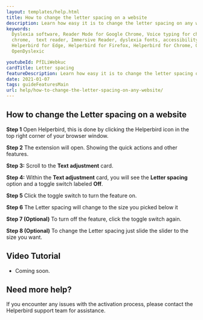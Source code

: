 ```yaml
---
layout: templates/help.html
title: How to change the letter spacing on a website
description: Learn how easy it is to change the letter spacing on any website.
keywords:
  Dyslexia software, Reader Mode for Google Chrome, Voice typing for chrome, Text to speech for
  chrome,  text reader, Immersive Reader, dyslexia fonts, accessibility software, dyslexia software,
  Helperbird for Edge, Helperbird for Firefox, Helperbird for Chrome, Opendyslexic for Chrome,
  OpenDyslexic

youtubeId: PfILiWebkuc
cardTitle: Letter spacing
featureDescription: Learn how easy it is to change the letter spacing on any website.
date: 2021-01-07
tags: guideFeaturesMain
url: help/how-to-change-the-letter-spacing-on-any-website/
---
```




## How to change the Letter spacing on a website

**Step 1** Open Helperbird, this is done by clicking the Helperbird icon in the top right corner of your browser window.

**Step 2** The extension will open. Showing the quick actions and other features.

**Step 3:** Scroll to the **Text adjustment** card.

**Step 4:** Within the **Text adjustment** card, you will see the **Letter spacing** option and a toggle switch labeled **Off**.

**Step 5** Click the toggle switch to turn the feature on.

**Step 6** The Letter spacing will change to the size you picked below it

**Step 7 (Optional)** To turn off the feature, click the toggle switch again.

**Step 8 (Optional)** To change the Letter spacing just slide the slider to the size you want.


## Video Tutorial

- Coming soon.



## Need more help?

If you encounter any issues with the activation process, please contact the Helperbird support team for assistance.


